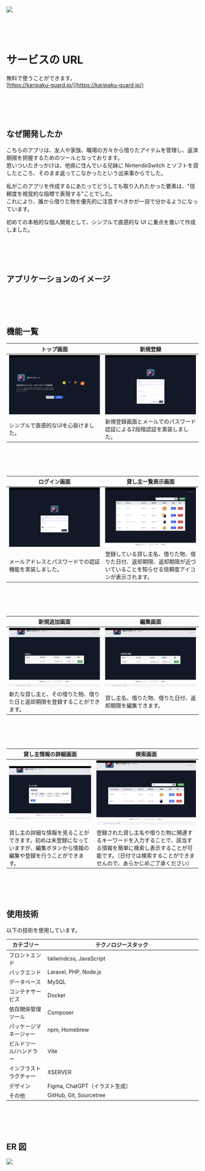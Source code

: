<style>
  .centered-table th {
    text-align: center;
  }

  .padding-bottom {
    padding-bottom: 60px;
  }
</style>

<img src="/Users/satoushouta/Documents/Karipaku-Guard/public/images/topimage.png">
<div class="padding-bottom"></div>


# サービスの URL

無料で使うことができます。  
[https://karipaku-guard.jp/](https://karipaku-guard.jp/)
<div class="padding-bottom"></div>


## なぜ開発したか

こちらのアプリは、友人や家族、職場の方々から借りたアイテムを管理し、返済期限を把握するためのツールとなっております。  
思いついたきっかけは、他県に住んでいる兄妹に NintendoSwitch とソフトを貸したところ、そのまま返ってこなかったという出来事からでした。

私がこのアプリを作成するにあたってどうしても取り入れたかった要素は、"信頼度を視覚的な指標で表現する"ことでした。  
これにより、誰から借りた物を優先的に注意すべきかが一目で分かるようになっています。

初めての本格的な個人開発として、シンプルで直感的な UI に重点を置いて作成しました。
<div class="padding-bottom"></div>


## アプリケーションのイメージ
<div class="padding-bottom"></div>


## 機能一覧

<div class="padding-bottom">
<table class="centered-table" style="width: 100%;">
<thead>
<tr>
  <th align="center">トップ画面</th>
  <th align="center">新規登録</th>
</tr>
</thead>
<tbody>
<tr>
  <td align="center"><img src="https://raw.githubusercontent.com/shotasato0/Karipaku-Guard/update-readme/public/images/app.view/view_top.png" width="full"></td>
  <td align="center"><img src="https://raw.githubusercontent.com/shotasato0/Karipaku-Guard/update-readme/public/images/app.view/view_register.png" width="full"></td>
</tr>
<tr>
  <td align="left">シンプルで直感的なUIを心掛けました。</td>
  <td align="left">新規登録画面とメールでのパスワード認証による2段階認証を実装しました。</td>
</tr>
</tbody>
</table>
</div>

<div class="padding-bottom">
<table class="centered-table" style="width: 100%;">
<thead>
<tr>
  <th align="center">ログイン画面</th>
  <th align="center">貸し主一覧表示画面</th>
</tr>
</thead>
<tbody>
<tr>
  <td align="center"><img src="https://raw.githubusercontent.com/shotasato0/Karipaku-Guard/update-readme/public/images/app.view/view_login.png" width="full"></td>
  <td align="center"><img src="https://raw.githubusercontent.com/shotasato0/Karipaku-Guard/update-readme/public/images/app.view/view_list.png" width="full"></td>
</tr>
<tr>
  <td align="left">メールアドレスとパスワードでの認証機能を実装しました。</td>
  <td align="left">登録している貸し主名、借りた物、借りた日付、返却期限、返却期限が近づいていることを知らせる信頼度アイコンが表示されます。</td>
</tr>
</tbody>
</table>
</div>

<div class="padding-bottom">
<table class="centered-table" style="width: 100%;">
<thead>
<tr>
  <th align="center">新規追加画面</th>
  <th align="center">編集画面</th>
</tr>
</thead>
<tbody>
<tr>
  <td align="center"><img src="https://raw.githubusercontent.com/shotasato0/Karipaku-Guard/update-readme/public/images/app.view/view_new_addition.png" width="full"></td>
  <td align="center"><img src="https://raw.githubusercontent.com/shotasato0/Karipaku-Guard/update-readme/public/images/app.view/view_edit_registrant.png" width="full"></td>
</tr>
<tr>
  <td align="left">新たな貸し主と、その借りた物、借りた日と返却期限を登録することができます。</td>
  <td align="left">貸し主名、借りた物、借りた日付、返却期限を編集できます。</td>
</tr>
</tbody>
</table>
</div>

<div class="padding-bottom">
<table class="centered-table" style="width: 100%;">
<thead>
<tr>
  <th align="center">貸し主情報の詳細画面</th>
  <th align="center">検索画面</th>
</tr>
</thead>
<tbody>
<tr>
  <td align="center"><img src="https://raw.githubusercontent.com/shotasato0/Karipaku-Guard/update-readme/public/images/app.view/view_lender_details.png" width="full"></td>
  <td align="center"><img src="https://raw.githubusercontent.com/shotasato0/Karipaku-Guard/update-readme/public/images/app.view/view_search.png" width="full"></td>
</tr>
<tr>
  <td align="left">貸し主の詳細な情報を見ることができます。初めは未登録になっていますが、編集ボタンから情報の編集や登録を行うことができます。</td>
  <td align="left">登録された貸し主名や借りた物に関連するキーワードを入力することで、該当する情報を簡単に検索し表示することが可能です。（日付では検索することができませんので、あらかじめご了承ください）</td>
</tr>
</tbody>
</table>
</div>


## 使用技術

以下の技術を使用しています。

<div class="padding-bottom">
<table style="width: 100%;">
<thead>
<tr>
  <th style="width: 20%;">カテゴリー</th>
  <th style="width: 80%;">テクノロジースタック</th>
</tr>
</thead>
<tbody>
<tr>
  <td>フロントエンド</td>
  <td>tailwindcss, JavaScript</td>
</tr>
<tr>
  <td>バックエンド</td>
  <td>Laravel, PHP, Node.js</td>
</tr>
<tr>
  <td>データベース</td>
  <td>MySQL</td>
</tr>
<tr>
  <td>コンテナサービス</td>
  <td>Docker</td>
</tr>
<tr>
  <td>依存関係管理ツール</td>
  <td>Composer</td>
</tr>
<tr>
  <td>パッケージマネージャー</td>
  <td>npm, Homebrew</td>
</tr>
<tr>
  <td>ビルドツール/ハンドラー</td>
  <td>Vite</td>
</tr>
<tr>
  <td>インフラストラクチャー</td>
  <td>XSERVER</td>
</tr>
<tr>
  <td>デザイン</td>
  <td>Figma, ChatGPT（イラスト生成）</td>
</tr>
<tr>
  <td>その他</td>
  <td>GitHub, Git, Sourcetree</td>
</tr>
</tbody>
</table>
</div>


## ER 図

<img src="/Users/satoushouta/Documents/Karipaku-Guard/er-diagram.png">
